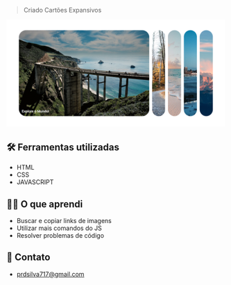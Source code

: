 > Criado Cartões Expansivos

![preview](./.github/cartoes.png)


## 🛠️ Ferramentas utilizadas

- HTML
- CSS
- JAVASCRIPT

## 👨‍🎓 O que aprendi

- Buscar e copiar links de imagens
- Utilizar mais comandos do JS
- Resolver problemas de código

## 🔗 Contato

- prdsilva717@gmail.com